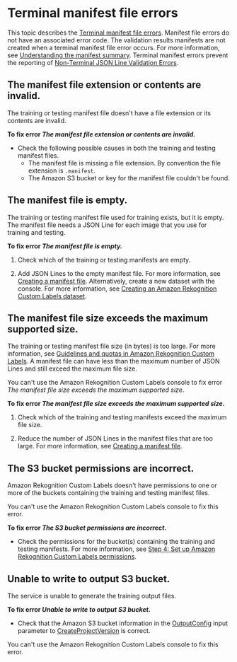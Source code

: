 # Terminal manifest file errors<a name="tm-terminal-errors-reference"></a>

This topic describes the [Terminal manifest file errors](tm-debugging.md#tm-error-category-terminal)\. Manifest file errors do not have an associated error code\. The validation results manifests are not created when a terminal manifest file error occurs\. For more information, see [Understanding the manifest summary](tm-debugging-summary.md)\. Terminal manifest errors prevent the reporting of [Non\-Terminal JSON Line Validation Errors](tm-debugging-json-line-errors.md)\. 

## The manifest file extension or contents are invalid\.<a name="tm-error-message-ERROR_MANIFEST_INACCESSIBLE_OR_UNSUPPORTED_FORMAT"></a>

The training or testing manifest file doesn't have a file extension or its contents are invalid\. 

**To fix error *The manifest file extension or contents are invalid\.***
+ Check the following possible causes in both the training and testing manifest files\.
  + The manifest file is missing a file extension\. By convention the file extension is `.manifest`\.
  +  The Amazon S3 bucket or key for the manifest file couldn't be found\.

## The manifest file is empty\.<a name="tm-error-message-ERROR_EMPTY_MANIFEST"></a>



The training or testing manifest file used for training exists, but it is empty\. The manifest file needs a JSON Line for each image that you use for training and testing\.

**To fix error *The manifest file is empty\.***

1. Check which of the training or testing manifests are empty\.

1. Add JSON Lines to the empty manifest file\. For more information, see [Creating a manifest file](cd-manifest-files.md)\. Alternatively, create a new dataset with the console\. For more information, see [Creating an Amazon Rekognition Custom Labels dataset](cd-create-dataset.md)\.



## The manifest file size exceeds the maximum supported size\.<a name="tm-error-message-ERROR_MANIFEST_SIZE_TOO_LARGE"></a>



The training or testing manifest file size \(in bytes\) is too large\. For more information, see [Guidelines and quotas in Amazon Rekognition Custom Labels](limits.md)\. A manifest file can have less than the maximum number of JSON Lines and still exceed the maximum file size\.

You can't use the Amazon Rekognition Custom Labels console to fix error *The manifest file size exceeds the maximum supported size*\.

**To fix error *The manifest file size exceeds the maximum supported size\.***

1. Check which of the training and testing manifests exceed the maximum file size\.

1. Reduce the number of JSON Lines in the manifest files that are too large\. For more information, see [Creating a manifest file](cd-manifest-files.md)\.

## The S3 bucket permissions are incorrect\.<a name="tm-error-message-ERROR_INVALID_PERMISSIONS_MANIFEST_S3_BUCKET"></a>

Amazon Rekognition Custom Labels doesn't have permissions to one or more of the buckets containing the training and testing manifest files\. 

You can't use the Amazon Rekognition Custom Labels console to fix this error\.

**To fix error *The S3 bucket permissions are incorrect\.***
+ Check the permissions for the bucket\(s\) containing the training and testing manifests\. For more information, see [Step 4: Set up Amazon Rekognition Custom Labels permissions](su-console-policy.md)\.

## Unable to write to output S3 bucket\.<a name="tm-error-message-ERROR_CANNOT_WRITE_OUTPUT_S3_BUCKET"></a>



The service is unable to generate the training output files\.

**To fix error *Unable to write to output S3 bucket\.***
+ Check that the Amazon S3 bucket information in the [OutputConfig](https://docs.aws.amazon.com/rekognition/latest/dg/API_OutputConfig) input parameter to [CreateProjectVersion](https://docs.aws.amazon.com/rekognition/latest/dg/API_CreateProjectVersion) is correct\. 

You can't use the Amazon Rekognition Custom Labels console to fix this error\.